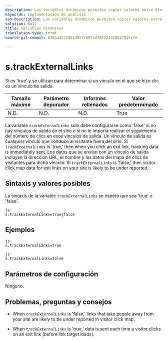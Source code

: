 ```yaml
---
description: Las variables dinámicas permiten copiar valores entre distintas variables sin necesidad de escribir varias veces los valores completos en las solicitudes de imagen del sitio.
keywords: Implementación de análisis
seo-description: Las variables dinámicas permiten copiar valores entre distintas variables sin necesidad de escribir varias veces los valores completos en las solicitudes de imagen del sitio.
solution: null
title: Variables dinámicas
translation-type: tm+mt
source-git-commit: b38ba4222951d957c607cd764224028527835c7e

---
```



# s.trackExternalLinks

Si es 'true' y se utilizan para determinar si un vínculo en el que se hizo clic es un vínculo de salida.

| Tamaño máximo | Parámetro depurador | Informes rellenados | Valor predeterminado |
|---|---|---|---|
| N.D. | N.D. | N.D. | True |

La variable *`trackExternalLinks`* solo debe configurarse como 'false' si no hay vínculos de salida en el sitio o si no le importa realizar el seguimiento del número de clics en esos vínculos de salida. Un vínculo de salida es cualquier vínculo que conduce al visitante fuera del sitio. Si *`trackExternalLinks`* is 'true,' then when you click an exit link, tracking data is immediately sent. Los datos que se envían con un vínculo de salida incluyen la dirección URL, el nombre y los datos del mapa de clics de visitantes para dicho vínculo. Si *`trackExternalLinks`* is 'false,' then visitor click map data for exit links on your site is likely to be under reported.

## Sintaxis y valores posibles

La sintaxis de la variable *`trackExternalLinks`* se espera que sea 'true' o 'false'.

```
js
s.trackExternalLinks=true|false
```

## Ejemplos

```
js
s.trackExternalLinks=true 
```

```
js
s.trackExternalLinks=false
```

## Parámetros de configuración

Ninguno.

## Problemas, preguntas y consejos

* When *`trackExternalLinks`* is 'false,' links that take people away from your site are likely to be under reported in visitor click map.

* When *`trackExternalLinks`* is 'true,' data is sent each time a visitor clicks on an exit link (before link target loads).

